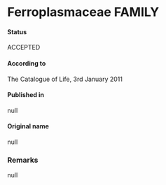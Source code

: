 Ferroplasmaceae FAMILY
=======

#### Status
ACCEPTED

#### According to
The Catalogue of Life, 3rd January 2011

#### Published in
null

#### Original name
null

### Remarks
null